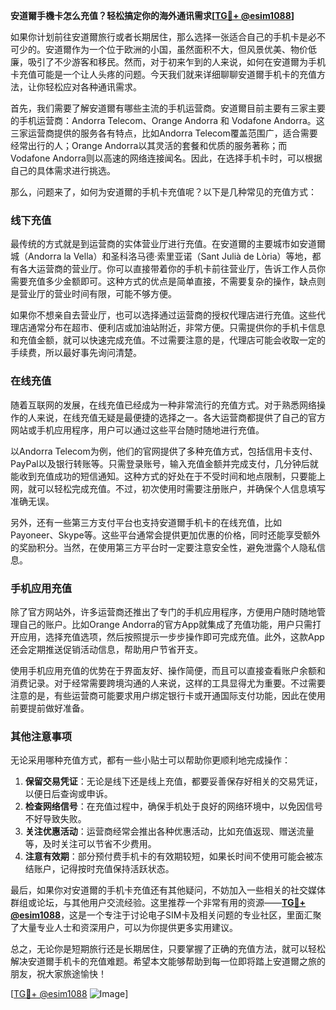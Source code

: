 **安道爾手機卡怎么充值？轻松搞定你的海外通讯需求[[TG💪+ @esim1088](https://t.me/s/esim1088)]**

如果你计划前往安道爾旅行或者长期居住，那么选择一张适合自己的手机卡是必不可少的。安道爾作为一个位于欧洲的小国，虽然面积不大，但风景优美、物价低廉，吸引了不少游客和移民。然而，对于初来乍到的人来说，如何在安道爾为手机卡充值可能是一个让人头疼的问题。今天我们就来详细聊聊安道爾手机卡的充值方法，让你轻松应对各种通讯需求。

首先，我们需要了解安道爾有哪些主流的手机运营商。安道爾目前主要有三家主要的手机运营商：Andorra Telecom、Orange Andorra 和 Vodafone Andorra。这三家运营商提供的服务各有特点，比如Andorra Telecom覆盖范围广，适合需要经常出行的人；Orange Andorra以其灵活的套餐和优质的服务著称；而Vodafone Andorra则以高速的网络连接闻名。因此，在选择手机卡时，可以根据自己的具体需求进行挑选。

那么，问题来了，如何为安道爾的手机卡充值呢？以下是几种常见的充值方式：

### 线下充值

最传统的方式就是到运营商的实体营业厅进行充值。在安道爾的主要城市如安道爾城（Andorra la Vella）和圣科洛马德·索里亚诺（Sant Julià de Lòria）等地，都有各大运营商的营业厅。你可以直接带着你的手机卡前往营业厅，告诉工作人员你需要充值多少金额即可。这种方式的优点是简单直接，不需要复杂的操作，缺点则是营业厅的营业时间有限，可能不够方便。

如果你不想亲自去营业厅，也可以选择通过运营商的授权代理店进行充值。这些代理店通常分布在超市、便利店或加油站附近，非常方便。只需提供你的手机卡信息和充值金额，就可以快速完成充值。不过需要注意的是，代理店可能会收取一定的手续费，所以最好事先询问清楚。

### 在线充值

随着互联网的发展，在线充值已经成为一种非常流行的充值方式。对于熟悉网络操作的人来说，在线充值无疑是最便捷的选择之一。各大运营商都提供了自己的官方网站或手机应用程序，用户可以通过这些平台随时随地进行充值。

以Andorra Telecom为例，他们的官网提供了多种充值方式，包括信用卡支付、PayPal以及银行转账等。只需登录账号，输入充值金额并完成支付，几分钟后就能收到充值成功的短信通知。这种方式的好处在于不受时间和地点限制，只要能上网，就可以轻松完成充值。不过，初次使用时需要注册账户，并确保个人信息填写准确无误。

另外，还有一些第三方支付平台也支持安道爾手机卡的在线充值，比如Payoneer、Skype等。这些平台通常会提供更加优惠的价格，同时还能享受额外的奖励积分。当然，在使用第三方平台时一定要注意安全性，避免泄露个人隐私信息。

### 手机应用充值

除了官方网站外，许多运营商还推出了专门的手机应用程序，方便用户随时随地管理自己的账户。比如Orange Andorra的官方App就集成了充值功能，用户只需打开应用，选择充值选项，然后按照提示一步步操作即可完成充值。此外，这款App还会定期推送促销活动信息，帮助用户节省开支。

使用手机应用充值的优势在于界面友好、操作简便，而且可以直接查看账户余额和消费记录。对于经常需要跨境沟通的人来说，这样的工具显得尤为重要。不过需要注意的是，有些运营商可能要求用户绑定银行卡或开通国际支付功能，因此在使用前要提前做好准备。

### 其他注意事项

无论采用哪种充值方式，都有一些小贴士可以帮助你更顺利地完成操作：

1. **保留交易凭证**：无论是线下还是线上充值，都要妥善保存好相关的交易凭证，以便日后查询或申诉。
2. **检查网络信号**：在充值过程中，确保手机处于良好的网络环境中，以免因信号不好导致失败。
3. **关注优惠活动**：运营商经常会推出各种优惠活动，比如充值返现、赠送流量等，及时关注可以节省不少费用。
4. **注意有效期**：部分预付费手机卡的有效期较短，如果长时间不使用可能会被冻结账户，记得按时充值保持活跃状态。

最后，如果你对安道爾的手机卡充值还有其他疑问，不妨加入一些相关的社交媒体群组或论坛，与其他用户交流经验。这里推荐一个非常有用的资源——**[TG💪+ @esim1088](https://t.me/s/esim1088)**，这是一个专注于讨论电子SIM卡及相关问题的专业社区，里面汇聚了大量专业人士和资深用户，可以为你提供更多实用建议。

总之，无论你是短期旅行还是长期居住，只要掌握了正确的充值方法，就可以轻松解决安道爾手机卡的充值难题。希望本文能够帮助到每一位即将踏上安道爾之旅的朋友，祝大家旅途愉快！

[[TG💪+ @esim1088](https://t.me/s/esim1088) ![Image](https://i.postimg.cc/4NQfJmqS/Snipaste-2025-05-13-00-14-12.png)]